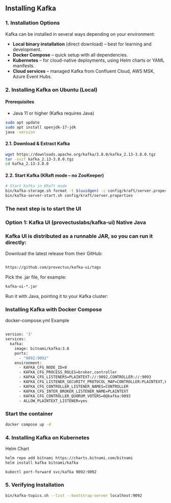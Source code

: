 ##  Installing Kafka

### 1. Installation Options
Kafka can be installed in several ways depending on your environment:

- **Local binary installation** (direct download) – best for learning and development.
- **Docker Compose** – quick setup with all dependencies.
- **Kubernetes** – for cloud-native deployments, using Helm charts or YAML manifests.
- **Cloud services** – managed Kafka from Confluent Cloud, AWS MSK, Azure Event Hubs.


### 2. Installing Kafka on Ubuntu (Local)
#### **Prerequisites**
- Java 11 or higher (Kafka requires Java)
```bash
sudo apt update
sudo apt install openjdk-17-jdk
java -version
```

#### 2.1. Download & Extract Kafka

```bash
wget https://downloads.apache.org/kafka/3.8.0/kafka_2.13-3.8.0.tgz
tar -xvzf kafka_2.13-3.8.0.tgz
cd kafka_2.13-3.8.0
```

#### 2.2. Start Kafka (KRaft mode – no ZooKeeper)

``` bash
# Start Kafka in KRaft mode
bin/kafka-storage.sh format -t $(uuidgen) -c config/kraft/server.properties
bin/kafka-server-start.sh config/kraft/server.properties
```

### The next step is to start the UI

### Option 1: Kafka UI (provectuslabs/kafka-ui) Native Java
### Kafka UI is distributed as a runnable JAR, so you can run it directly:

Download the latest release from their GitHub:

```bash

https://github.com/provectus/kafka-ui/tags
```
Pick the .jar file, for example:
```bash
kafka-ui-*.jar
```

Run it with Java, pointing it to your Kafka cluster:

### Installing Kafka with Docker Compose

docker-compose.yml Example

```bash

version: '3'
services:
  kafka:
    image: bitnami/kafka:3.8
    ports:
      - "9092:9092"
    environment:
      - KAFKA_CFG_NODE_ID=0
      - KAFKA_CFG_PROCESS_ROLES=broker,controller
      - KAFKA_CFG_LISTENERS=PLAINTEXT://:9092,CONTROLLER://:9093
      - KAFKA_CFG_LISTENER_SECURITY_PROTOCOL_MAP=CONTROLLER:PLAINTEXT,PLAINTEXT:PLAINTEXT
      - KAFKA_CFG_CONTROLLER_LISTENER_NAMES=CONTROLLER
      - KAFKA_CFG_INTER_BROKER_LISTENER_NAME=PLAINTEXT
      - KAFKA_CFG_CONTROLLER_QUORUM_VOTERS=0@kafka:9093
      - ALLOW_PLAINTEXT_LISTENER=yes

```

### Start the container

```bash 
docker compose up -d
```

### 4. Installing Kafka on Kubernetes

Helm Chart 

```bash 
helm repo add bitnami https://charts.bitnami.com/bitnami
helm install kafka bitnami/kafka
```
```bash
kubectl port-forward svc/kafka 9092:9092
```

### 5. Verifying Installation

```bash 
bin/kafka-topics.sh --list --bootstrap-server localhost:9092
```


